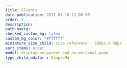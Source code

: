 ```yaml
---
title: Clients
date-publication: 2017-01-18 12-00-00
order: 5
description:
path-navig:
checked_custom_bg: false
custom_bg_color: "#ffffff"
miniature_size_child: size reference - 200px X 50px
sort_items: order
model: display-on-parent-and-no-personal-page
type_child_editor : SimpleMd 
---
```

